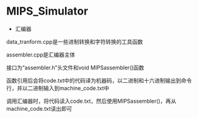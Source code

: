 # MIPS_Simulator
* 汇编器

data_tranform.cpp是一些进制转换和字符转换的工具函数

assembler.cpp是汇编器主体

接口为“assembler.h”头文件和void MIPSassembler()函数

函数引用后会将code.txt中的代码译为机器码，以二进制和十六进制输出到命令行，并以二进制输入到machine_code.txt中

调用汇编器时，将代码读入code.txt，然后使用MIPSassembler()，再从machine_code.txt读出即可
